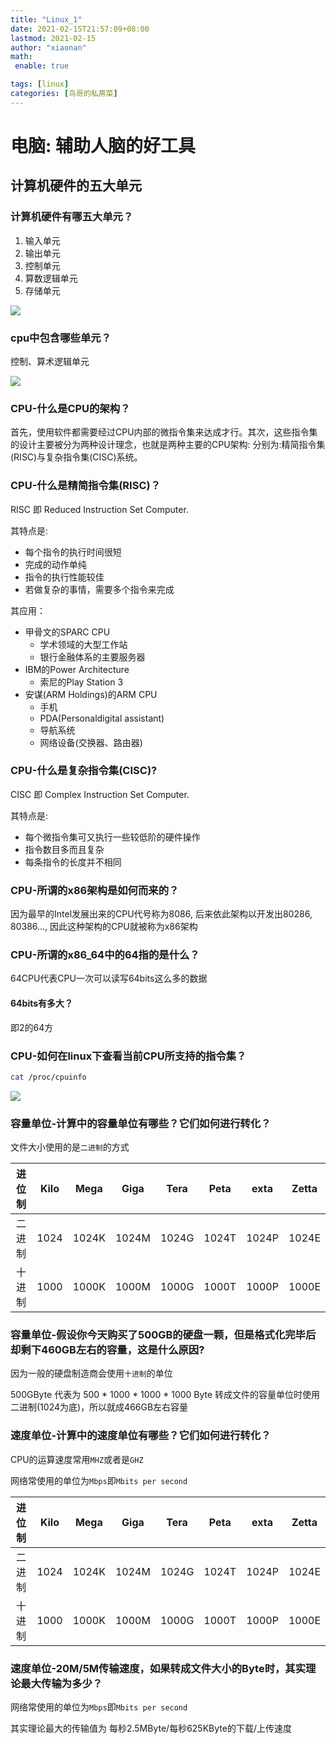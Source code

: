 ```yaml
---
title: "Linux_1"
date: 2021-02-15T21:57:09+08:00
lastmod: 2021-02-15
author: "xiaonan"
math:
 enable: true

tags: [linux]
categories: [鸟哥的私房菜]
---
```


# 电脑: 辅助人脑的好工具
## 计算机硬件的五大单元
### 计算机硬件有哪五大单元？
1. 输入单元
2. 输出单元
3. 控制单元
4. 算数逻辑单元
5. 存储单元

![](https://img.fengqigang.cn//img/20210215152517.png)

### cpu中包含哪些单元？

控制、算术逻辑单元

![](https://img.fengqigang.cn//img/20210215152831.png)

### CPU-什么是CPU的架构？

首先，使用软件都需要经过CPU内部的微指令集来达成才行。其次，这些指令集的设计主要被分为两种设计理念，也就是两种主要的CPU架构: 分别为:精简指令集(RISC)与复杂指令集(CISC)系统。

### CPU-什么是精简指令集(RISC)？

RISC 即 Reduced Instruction Set Computer.

其特点是:
- 每个指令的执行时间很短
- 完成的动作单纯
- 指令的执行性能较佳
- 若做复杂的事情，需要多个指令来完成

其应用：
- 甲骨文的SPARC CPU
	- 学术领域的大型工作站
	- 银行金融体系的主要服务器
- IBM的Power Architecture
	- 索尼的Play Station 3
- 安谋(ARM Holdings)的ARM CPU
	- 手机
	- PDA(Personaldigital assistant)
	- 导航系统
	- 网络设备(交换器、路由器)

### CPU-什么是复杂指令集(CISC)?

CISC 即 Complex Instruction Set Computer.

其特点是:
- 每个微指令集可又执行一些较低阶的硬件操作
- 指令数目多而且复杂
- 每条指令的长度并不相同

### CPU-所谓的x86架构是如何而来的？

因为最早的Intel发展出来的CPU代号称为8086, 后来依此架构以开发出80286, 80386..., 因此这种架构的CPU就被称为x86架构

### CPU-所谓的x86_64中的64指的是什么？

64CPU代表CPU一次可以读写64bits这么多的数据

#### 64bits有多大？

即2的64方

### CPU-如何在linux下查看当前CPU所支持的指令集？

```bash
cat /proc/cpuinfo
```

![](https://img.fengqigang.cn//img/20210215163221.png)

### 容量单位-计算中的容量单位有哪些？它们如何进行转化？

文件大小使用的是`二进制`的方式

|进位制 |Kilo |Mega |Giga |Tera |Peta | exta| Zetta |
|:-:|:-:|:-:|:-:|:-:|:-:|:-:|:-:|
|二进制 | 1024|1024K | 1024M|1024G|1024T|1024P|1024E|
| 十进制| 1000|1000K|1000M|1000G|1000T|1000P|1000E|

### 容量单位-假设你今天购买了500GB的硬盘一颗，但是格式化完毕后却剩下460GB左右的容量，这是什么原因?

因为一般的硬盘制造商会使用`十进制`的单位

500GByte 代表为 500 * 1000 * 1000 * 1000 Byte
转成文件的容量单位时使用二进制(1024为底)，所以就成466GB左右容量

### 速度单位-计算中的速度单位有哪些？它们如何进行转化？

CPU的运算速度常用`MHZ`或者是`GHZ`

网络常使用的单位为`Mbps`即`Mbits per second`


|进位制 |Kilo |Mega |Giga |Tera |Peta | exta| Zetta |
|:-:|:-:|:-:|:-:|:-:|:-:|:-:|:-:|
|二进制 | 1024|1024K | 1024M|1024G|1024T|1024P|1024E|
| 十进制| 1000|1000K|1000M|1000G|1000T|1000P|1000E|


### 速度单位-20M/5M传输速度，如果转成文件大小的Byte时，其实理论最大传输为多少？

网络常使用的单位为`Mbps`即`Mbits per second`

其实理论最大的传输值为 每秒2.5MByte/每秒625KByte的下载/上传速度




